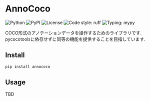 # AnnoCoco

![Python](https://img.shields.io/pypi/pyversions/annococo.svg?labelColor=5B7282&color=545FE8)
![PyPI](https://img.shields.io/pypi/v/annococo?labelColor=5B7282&color=545FE8)
![License](https://img.shields.io/github/license/yumizzzz/annococo?labelColor=5B7282&color=545FE8)
![Code style: ruff](https://img.shields.io/badge/code%20style-ruff-000000.svg?labelColor=5B7282&color=545FE8)
![Typing: mypy](https://img.shields.io/badge/typing-mypy-blue?labelColor=5B7282&color=545FE8)

COCO形式のアノテーションデータを操作するためのライブラリです. pycocotoolsに依存せずに同等の機能を提供することを目指しています.

## Install

```bash
pip install annococo
```

## Usage

TBD
